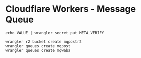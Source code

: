 # Cloudflare Workers - Message Queue

```shell
echo VALUE | wrangler secret put META_VERIFY

wrangler r2 bucket create mqpostr2
wrangler queues create mqpost
wrangler queues create mqwaba
```
